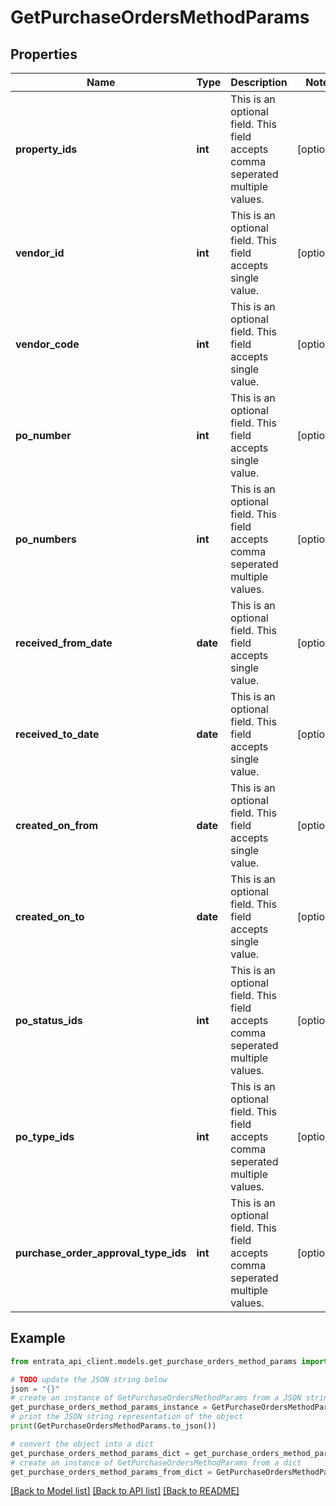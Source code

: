 # GetPurchaseOrdersMethodParams


## Properties

Name | Type | Description | Notes
------------ | ------------- | ------------- | -------------
**property_ids** | **int** | This is an optional field. This field accepts comma seperated multiple values. | [optional] 
**vendor_id** | **int** | This is an optional field. This field accepts single value. | [optional] 
**vendor_code** | **int** | This is an optional field. This field accepts single value. | [optional] 
**po_number** | **int** | This is an optional field. This field accepts single value. | [optional] 
**po_numbers** | **int** | This is an optional field. This field accepts comma seperated multiple values. | [optional] 
**received_from_date** | **date** | This is an optional field. This field accepts single value. | [optional] 
**received_to_date** | **date** | This is an optional field. This field accepts single value. | [optional] 
**created_on_from** | **date** | This is an optional field. This field accepts single value. | [optional] 
**created_on_to** | **date** | This is an optional field. This field accepts single value. | [optional] 
**po_status_ids** | **int** | This is an optional field. This field accepts comma seperated multiple values. | [optional] 
**po_type_ids** | **int** | This is an optional field. This field accepts comma seperated multiple values. | [optional] 
**purchase_order_approval_type_ids** | **int** | This is an optional field. This field accepts comma seperated multiple values. | [optional] 

## Example

```python
from entrata_api_client.models.get_purchase_orders_method_params import GetPurchaseOrdersMethodParams

# TODO update the JSON string below
json = "{}"
# create an instance of GetPurchaseOrdersMethodParams from a JSON string
get_purchase_orders_method_params_instance = GetPurchaseOrdersMethodParams.from_json(json)
# print the JSON string representation of the object
print(GetPurchaseOrdersMethodParams.to_json())

# convert the object into a dict
get_purchase_orders_method_params_dict = get_purchase_orders_method_params_instance.to_dict()
# create an instance of GetPurchaseOrdersMethodParams from a dict
get_purchase_orders_method_params_from_dict = GetPurchaseOrdersMethodParams.from_dict(get_purchase_orders_method_params_dict)
```
[[Back to Model list]](../README.md#documentation-for-models) [[Back to API list]](../README.md#documentation-for-api-endpoints) [[Back to README]](../README.md)


